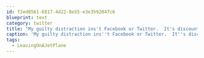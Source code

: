 ```yaml
---
id: f2ed8561-6817-4d22-8e55-e3e3592047c6
blueprint: text
category: twitter
title: "My guilty distraction ins't Facebook or Twitter.  It's discount travel sites. #LeavingOnAJetPlane"
caption: 'My guilty distraction ins''t Facebook or Twitter.  It''s discount travel sites. <span class="hashtag hashtag_local">#<a href="http://tweettemp.darylchymko.ca/?tag=leavingonajetplane">LeavingOnAJetPlane</a>'
tags:
  - LeavingOnAJetPlane
---
```

